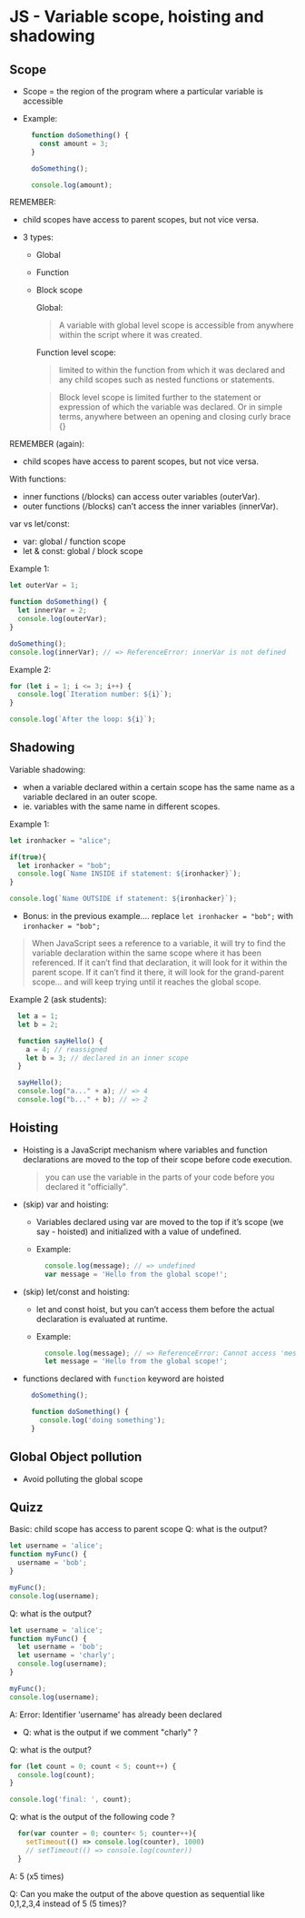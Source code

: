 
# JS - Variable scope, hoisting and shadowing

<!--- 

Status: ready 

Consider: 
- simplify (eg. skip hoisting)

To do:
- improve quick exercises to practice scope.

--->



## Scope


- Scope = the region of the program where a particular variable is accessible



- Example: 

  ```javascript
    function doSomething() {
      const amount = 3;
    }

    doSomething();

    console.log(amount);

  ```



REMEMBER: 
- child scopes have access to parent scopes, but not vice versa.



- 3 types:
  - Global
  - Function
  - Block scope


    Global:
    > A variable with global level scope is accessible from anywhere within the script where it was created.

    Function level scope:
    > limited to within the function from which it was declared and any child scopes such as nested functions or statements.

    > Block level scope is limited further to the statement or expression of which the variable was declared. Or in simple terms, anywhere between an opening and closing curly brace {}



REMEMBER (again):
- child scopes have access to parent scopes, but not vice versa.



With functions:
- inner functions (/blocks) can access outer variables (outerVar). 
- outer functions (/blocks) can’t access the inner variables (innerVar).



var vs let/const:
- var: global / function scope
- let & const: global / block scope


Example 1:

  ```javascript
  let outerVar = 1;

  function doSomething() {
    let innerVar = 2;
    console.log(outerVar);
  }

  doSomething();
  console.log(innerVar); // => ReferenceError: innerVar is not defined
  ```



Example 2:

  ```javascript
  for (let i = 1; i <= 3; i++) {
    console.log(`Iteration number: ${i}`);
  }
  
  console.log(`After the loop: ${i}`);
  ```




## Shadowing

Variable shadowing:
  - when a variable declared within a certain scope has the same name as a variable declared in an outer scope.
  - ie. variables with the same name in different  scopes.


Example 1:


  ```javascript
  let ironhacker = "alice";

  if(true){
    let ironhacker = "bob";
    console.log(`Name INSIDE if statement: ${ironhacker}`);
  }

  console.log(`Name OUTSIDE if statement: ${ironhacker}`);
  ```


- Bonus: in the previous example....
  replace `let ironhacker = "bob";`
  with `ironhacker = "bob";`




> When JavaScript sees a reference to a variable, it will try to find the variable declaration within the same scope where it has been referenced. If it can’t find that declaration, it will look for it within the parent scope. If it can’t find it there, it will look for the grand-parent scope… and will keep trying until it reaches the global scope.



Example 2 (ask students):

  ```javascript
    let a = 1;
    let b = 2;

    function sayHello() {
      a = 4; // reassigned
      let b = 3; // declared in an inner scope
    }

    sayHello();
    console.log("a..." + a); // => 4
    console.log("b..." + b); // => 2
  ```





## Hoisting 


- Hoisting is a JavaScript mechanism where variables and function declarations are moved to the top of their scope before code execution.

  > you can use the variable in the parts of your code before you declared it "officially".


<!--

@Luis:
- skip variable hoisting (we will always use let/const)

-->

- (skip) var and hoisting:
  - Variables declared using var are moved to the top if it’s scope (we say - hoisted) and initialized with a value of undefined.

  - Example:

    ```js
      console.log(message); // => undefined
      var message = 'Hello from the global scope!';
    ```


- (skip) let/const and hoisting:

  - let and const hoist, but you can’t access them before the actual declaration is evaluated at runtime.

  - Example:

    ```js
      console.log(message); // => ReferenceError: Cannot access 'message' before initialization
      let message = 'Hello from the global scope!';
    ```




- functions declared with `function` keyword are hoisted


  ```js
    doSomething();

    function doSomething() {
      console.log('doing something');
    }
  ```






## Global Object pollution

- Avoid polluting the global scope





## Quizz

<!-- to-do: improve (ex. add objects etc) -->


Basic: child scope has access to parent scope
Q: what is the output?

  ```javascript
  let username = 'alice';
  function myFunc() {
    username = 'bob';
  }

  myFunc();
  console.log(username);
  ```




Q: what is the output?

  ```javascript
  let username = 'alice';
  function myFunc() {
    let username = 'bob';
    let username = 'charly';
    console.log(username);
  }

  myFunc();
  console.log(username);
  ```

A: Error: Identifier 'username' has already been declared
  - Q: what is the output if we comment "charly" ?




Q: what is the output?

  ```javascript
  for (let count = 0; count < 5; count++) {
    console.log(count);
  }

  console.log('final: ', count);
  ```




<!-- advanced qustions (skip) -->

Q:  what is the output of the following code ?

  ```javascript
    for(var counter = 0; counter< 5; counter++){
      setTimeout(() => console.log(counter), 1000)
      // setTimeout(() => console.log(counter))
    }
  ```

A:  5 (x5 times)


Q: Can you make the output of the above question as sequential like 0,1,2,3,4 instead of 5 (5 times)?






